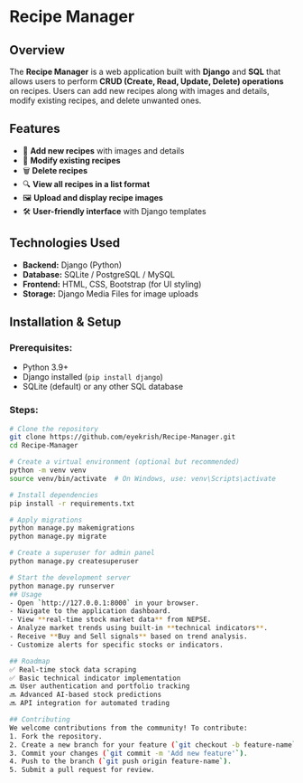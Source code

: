 # Recipe Manager

## Overview
The **Recipe Manager** is a web application built with **Django** and **SQL** that allows users to perform **CRUD (Create, Read, Update, Delete) operations** on recipes. Users can add new recipes along with images and details, modify existing recipes, and delete unwanted ones.

## Features
- 📌 **Add new recipes** with images and details
- 📝 **Modify existing recipes**
- 🗑️ **Delete recipes**
- 🔍 **View all recipes in a list format**
- 🖼️ **Upload and display recipe images**
- 🛠️ **User-friendly interface** with Django templates

## Technologies Used
- **Backend:** Django (Python)
- **Database:** SQLite / PostgreSQL / MySQL
- **Frontend:** HTML, CSS, Bootstrap (for UI styling)
- **Storage:** Django Media Files for image uploads

## Installation & Setup

### Prerequisites:
- Python 3.9+
- Django installed (`pip install django`)
- SQLite (default) or any other SQL database

### Steps:
```sh
# Clone the repository
git clone https://github.com/eyekrish/Recipe-Manager.git
cd Recipe-Manager

# Create a virtual environment (optional but recommended)
python -m venv venv
source venv/bin/activate  # On Windows, use: venv\Scripts\activate

# Install dependencies
pip install -r requirements.txt

# Apply migrations
python manage.py makemigrations
python manage.py migrate

# Create a superuser for admin panel
python manage.py createsuperuser

# Start the development server
python manage.py runserver
## Usage
- Open `http://127.0.0.1:8000` in your browser.
- Navigate to the application dashboard.
- View **real-time stock market data** from NEPSE.
- Analyze market trends using built-in **technical indicators**.
- Receive **Buy and Sell signals** based on trend analysis.
- Customize alerts for specific stocks or indicators.

## Roadmap
✅ Real-time stock data scraping  
✅ Basic technical indicator implementation  
🔜 User authentication and portfolio tracking  
🔜 Advanced AI-based stock predictions  
🔜 API integration for automated trading  

## Contributing
We welcome contributions from the community! To contribute:
1. Fork the repository.
2. Create a new branch for your feature (`git checkout -b feature-name`).
3. Commit your changes (`git commit -m 'Add new feature'`).
4. Push to the branch (`git push origin feature-name`).
5. Submit a pull request for review.


